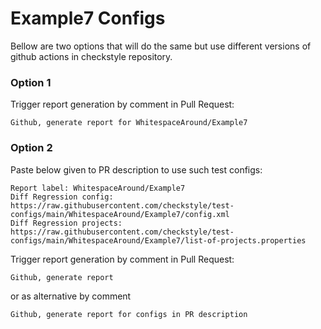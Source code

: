 # Example7 Configs

Bellow are two options that will do the same but use different versions
of github actions in checkstyle repository.


### Option 1
Trigger report generation by comment in Pull Request:
```
Github, generate report for WhitespaceAround/Example7
```

### Option 2

Paste below given to PR description to use such test configs:
```
Report label: WhitespaceAround/Example7
Diff Regression config: https://raw.githubusercontent.com/checkstyle/test-configs/main/WhitespaceAround/Example7/config.xml
Diff Regression projects: https://raw.githubusercontent.com/checkstyle/test-configs/main/WhitespaceAround/Example7/list-of-projects.properties
```

Trigger report generation by comment in Pull Request:
```
Github, generate report
```
or as alternative by comment
```
Github, generate report for configs in PR description
```

